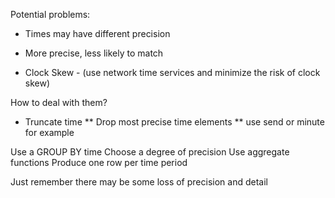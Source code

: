 Potential problems:

* Times may have different precision

* More precise, less likely to match

* Clock Skew - (use network time services and minimize the risk of clock skew)

How to deal with them?

* Truncate time
** Drop most precise time elements
** use send or minute for example


Use a GROUP BY time
Choose a degree of precision
Use aggregate functions
Produce one row per time period

Just remember there may be some loss of precision and detail
